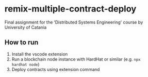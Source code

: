 # remix-multiple-contract-deploy
Final assignment for the 'Distributed Systems Engineering' course by University of Catania

## How to run

1. Install the vscode extension
2. Run a blockchain node instance with HardHat or similar (e.g. `npx hardhat node`)
3. Deploy contracts using extension command